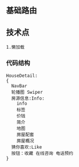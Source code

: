 ## 基础路由

## 技术点
```
1.懒加载

```


### 代码结构
```
HouseDetail:
{
  NavBar
  轮播图 Swiper
  房源信息:Info:
    info
    标签
    价钱
    简介
    地图
    房屋配套
    房屋概况
  猜你喜欢:Like
  按钮：收藏 在线咨询 电话预约
}
```